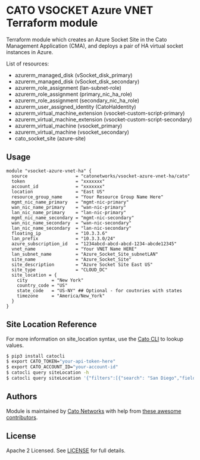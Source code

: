 # CATO VSOCKET Azure VNET Terraform module

Terraform module which creates an Azure Socket Site in the Cato Management Application (CMA), and deploys a pair of HA virtual socket instances in Azure.

List of resources:
- azurerm_managed_disk (vSocket_disk_primary)
- azurerm_managed_disk (vSocket_disk_secondary)
- azurerm_role_assignment (lan-subnet-role)
- azurerm_role_assignment (primary_nic_ha_role)
- azurerm_role_assignment (secondary_nic_ha_role)
- azurerm_user_assigned_identity (CatoHaIdentity)
- azurerm_virtual_machine_extension (vsocket-custom-script-primary)
- azurerm_virtual_machine_extension (vsocket-custom-script-secondary)
- azurerm_virtual_machine (vsocket_primary)
- azurerm_virtual_machine (vsocket_secondary)
- cato_socket_site (azure-site)


## Usage

```hcl
module "vsocket-azure-vnet-ha" {
  source                  = "catonetworks/vsocket-azure-vnet-ha/cato"
  token                   = "xxxxxxx"
  account_id              = "xxxxxxx"
  location                = "East US"
  resource_group_name     = "Your Resource Group Name Here"
  mgmt_nic_name_primary   = "mgmt-nic-primary"
  wan_nic_name_primary    = "wan-nic-primary"
  lan_nic_name_primary    = "lan-nic-primary"
  mgmt_nic_name_secondary = "mgmt-nic-secondary"
  wan_nic_name_secondary  = "wan-nic-secondary"
  lan_nic_name_secondary  = "lan-nic-secondary"
  floating_ip             = "10.3.3.6"
  lan_prefix              = "10.3.3.0/24"
  azure_subscription_id   = "1234abcd-abcd-abcd-1234-abcde12345"
  vnet_name               = "Your VNET Name HERE"
  lan_subnet_name         = "Azure_Socket_Site_subnetLAN"
  site_name               = "Azure_Socket_Site"
  site_description        = "Azure Socket Site East US"
  site_type               = "CLOUD_DC"
  site_location = {
    city         = "New York"
    country_code = "US"
    state_code   = "US-NY" ## Optional - for coutnries with states
    timezone     = "America/New_York"
  }
}
```

## Site Location Reference

For more information on site_location syntax, use the [Cato CLI](https://github.com/catonetworks/cato-cli) to lookup values.

```bash
$ pip3 install catocli
$ export CATO_TOKEN="your-api-token-here"
$ export CATO_ACCOUNT_ID="your-account-id"
$ catocli query siteLocation -h
$ catocli query siteLocation '{"filters":[{"search": "San Diego","field":"city","operation":"exact"}]}' -p
```

## Authors

Module is maintained by [Cato Networks](https://github.com/catonetworks) with help from [these awesome contributors](https://github.com/catonetworks/terraform-cato-vsocket-azure-ha/graphs/contributors).

## License

Apache 2 Licensed. See [LICENSE](https://github.com/catonetworks/terraform-cato-vsocket-azure-ha/tree/master/LICENSE) for full details.

